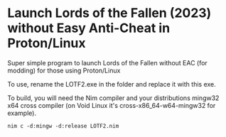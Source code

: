 # Launch Lords of the Fallen (2023) without Easy Anti-Cheat in Proton/Linux
Super simple program to launch Lords of the Fallen without EAC (for modding) for those using Proton/Linux

To use, rename the LOTF2.exe in the folder and replace it with this exe. 

To build, you will need the Nim compiler and your distributions mingw32 x64 cross compiler (on Void Linux it's cross-x86_64-w64-mingw32 for example).

`nim c -d:mingw -d:release LOTF2.nim`
